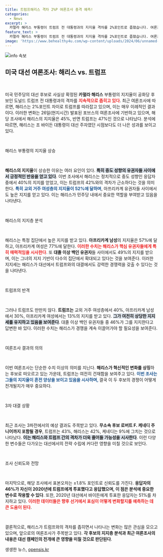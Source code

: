 ```yaml
---
title: 트럼프해리스 격차 2%P 여론조사 충격 예측!
categories:
  - News
excerpt: >
  카멀라 해리스 부통령이 트럼프 전 대통령과의 지지율 격차를 2%포인트로 좁혔습니다. 여론조사에 따르면, 해리스는 교외 여성과 아프리카계 유권자들에게 높은 지지를 받고 있습니다. 바이든의 사퇴 이후 해리스의 역전 가능성이 커지고 있습니다!
feature_text: >
  카멀라 해리스 부통령이 트럼프 전 대통령과의 지지율 격차를 2%포인트로 좁혔습니다. 여론조사에 따르면, 해리스는 교외 여성과 아프리카계 유권자들에게 높은 지지를 받고 있습니다. 바이든의 사퇴 이후 해리스의 역전 가능성이 커지고 있습니다!
image: 'https://www.behealthy4u.com/wp-content/uploads/2024/06/unnamed-file.png'
---
```


<p><img src="https://www.behealthy4u.com/wp-content/uploads/2024/06/unnamed-file.png" alt="info 속보" /></p>

<h2 data-ke-size="size26">미국 대선 여론조사: 해리스 vs. 트럼프</h2>

<p data-ke-size="size16">&nbsp;</p>

<p>미국 민주당의 대선 후보로 사실상 확정된 <b>카멀라 해리스</b> 부통령의 지지율이 공화당 후보인 도널드 트럼프 전 대통령과의 격차를 <b><span style="color: #ee2323;">지속적으로 좁히고 있다</span></b>. 최근 여론조사에 따르면, 해리스는 2%포인트 차이로 트럼프를 따라잡고 있으며, 이는 매우 이례적인 결과이다. 이러한 변화는 26일(현지시간) 발표된 포브스의 여론조사에 기반하고 있으며, 해당 조사에서 해리스의 지지율은 45%, 반면 트럼프는 47%인 것으로 나타났다. 분석에 따르면, 해리스는 조 바이든 대통령이 대선 주자였던 시점보다도 더 나은 성과를 보이고 있다. </p>

<p data-ke-size="size16">&nbsp;</p>

<p>해리스 부통령의 지지율 상승</p>

<p data-ke-size="size16">&nbsp;</p>

<p><b>해리스의 지지율</b>이 상승한 이유는 여러 요인이 있다. <b><span style="background-color: #21538527;">특히 중도 성향의 유권자들 사이에서 긍정적인 반응을 얻고 있다</span></b>. 이번 조사에서 해리스는 정치적으로 중도 성향인 응답자 중에서 40%의 지지를 얻었고, 이는 트럼프의 42%와의 격차가 근소하다는 것을 의미한다. <b><span style="color: #1a5490;">특히 교외 거주 여성층의 지지율이 52%에 달하며</span></b>, 아프리카계 유권자들 사이에서도 높은 지지를 얻고 있다. 이는 해리스가 민주당 내에서 중요한 역할을 부여받고 있음을 나타낸다.</p>

<p data-ke-size="size16">&nbsp;</p>

<p>해리스의 지지층 분석</p>

<p data-ke-size="size16">&nbsp;</p>

<p>해리스는 특정 집단에서 높은 지지를 받고 있다. <b>아프리카계 남성</b>의 지지율은 57%에 달하고, 아프리카계 여성은 77%에 달한다. <b><span style="color: #ee2323;">이러한 수치는 해리스가 핵심 유권자들에게 특히 매력적임을 시사한다</span></b>. 또 <b>대졸 이상 백인 유권자</b>들 사이에서도 49%의 지지를 받으며, 이는 그녀의 지지 기반이 다수의 집단에서 확대되고 있다는 것을 보여준다. 이러한 지지세는 해리스가 대선에서 트럼프와의 대결에서도 강력한 경쟁력을 갖출 수 있다는 것을 나타낸다.</p>

<p data-ke-size="size16">&nbsp;</p>

<p>트럼프의 반격</p>

<p data-ke-size="size16">&nbsp;</p>

<p>그러나 트럼프도 만만치 않다. <b>트럼프는</b> 교외 거주 여성층에서 40%, 아프리카계 남성에서 30%, 아프리카계 여성에서는 13%의 지지를 받고 있다. <b><span style="background-color: #21538527;">그가 여전히 상당한 지지세를 유지하고 있음을 보여준다</span></b>. 대졸 이상 백인 유권자들 중 46%가 그를 지지한다고 답변한 바 있다. 이러한 수치는 해리스가 경쟁을 계속 이끌어가야 할 필요성을 보여준다.</p>

<p data-ke-size="size16">&nbsp;</p>

<p>여론조사 결과의 의의</p>

<p data-ke-size="size16">&nbsp;</p>

<p>이번 여론조사는 단순한 수치 이상의 의미를 지닌다. <b>해리스가 혁신적인 변화를 상징</b>하는 후보로 떠오르고 있는 가운데, 트럼프는 여전히 건재함을 보여주고 있다. <b><span style="color: #1a5490;">이번 조사는 그들의 지지율이 혼전 양상을 보이고 있음을 시사하며, </span></b>결국 이 두 후보의 경쟁이 어떻게 전개될지가 매우 중요하다.</p>

<p data-ke-size="size16">&nbsp;</p>

<p>3자 대결 상황</p>

<p data-ke-size="size16">&nbsp;</p>

<p>최근 조사는 3파전에서의 예상 결과도 주목받고 있다. <b>무소속 후보 로버트 F. 케네디 주니어까지 포함될 경우</b>, 트럼프는 43%, 해리스는 42%, 케네디는 9%에 그치는 것으로 나타났다. <b><span style="background-color: #21538527;">이는 해리스와 트럼프 간의 격차가 더욱 줄어들 가능성을 시사한다</span></b>. 이런 다양한 변수들은 다가오는 대선에서의 전략 수립에 커다란 영향을 미칠 것으로 보인다.</p>

<p data-ke-size="size16">&nbsp;</p>

<p>조사 신뢰도와 전망</p>

<p data-ke-size="size16">&nbsp;</p>

<p>마지막으로, 해당 조사에서 표본오차는 ±1.8% 포인트로 신뢰도를 가진다. <b>응답자의 46%가 자신이 2020년에 트럼프에게 투표했다고 응답했으며, 이 점은 분석에 중요한 변수로 작용할 수 있다</b>. 또한, 2020년 대선에서 바이든에게 투표한 응답자는 51%를 차지하고 있다. <b><span style="color: #ee2323;">이러한 데이터들은 향후 선거에서 표심이 어떻게 변화할지를 예측하는 데 큰 도움이 된다</span></b>.</p>

<p data-ke-size="size16">&nbsp;</p>

<p data-ke-size="size16">결론적으로, 해리스가 트럼프와의 격차를 좁히면서 나타나는 변화는 많은 관심을 모으고 있으며, 앞으로의 여론조사가 주목받고 있다. <b>각 후보의 지지층 분석과 최근 여론조사의 내용은 대선 캠페인의 전개에 큰 영향을 미칠 것으로 판단된다</b>.</p>
생생한 뉴스, <a href="https://opensis.kr" rel="dofollow">opensis.kr</a>


